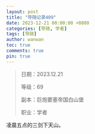 ```yaml
---
layout: post
title: "导随记录409"
date: 2023-12-21 00:00:00 +0800
categories: [导随, 学者]
tags: [导随]
author: wanwan
toc: true
comments: true
pin: true
---
```

> 日期：2023.12.21
>
> 等级：69
>
> 副本：巨炮要塞帝国白山堡
>
> 职业：学者

凌晨五点的三剑下天山。